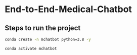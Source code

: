 # End-to-End-Medical-Chatbot

## Steps to run the project

```bash
conda create -n mchatbot python=3.8 -y
```

```bash
conda activate mchatbot
```